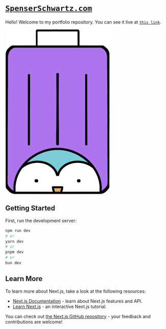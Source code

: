 # [`SpenserSchwartz.com`](https://spenserschwartz.com)

Hello! Welcome to my portfolio repository. You can see it live at [`this link`](https://spenserschwartz.com).

![PenguinSuitcase](/public/images/penguin_purp_cropped.png)

## Getting Started

First, run the development server:

```bash
npm run dev
# or
yarn dev
# or
pnpm dev
# or
bun dev
```

## Learn More

To learn more about Next.js, take a look at the following resources:

- [Next.js Documentation](https://nextjs.org/docs) - learn about Next.js features and API.
- [Learn Next.js](https://nextjs.org/learn) - an interactive Next.js tutorial.

You can check out [the Next.js GitHub repository](https://github.com/vercel/next.js/) - your feedback and contributions are welcome!
